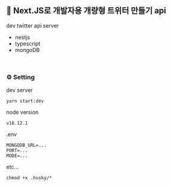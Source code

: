 ## 🐤 Next.JS로 개발자용 개량형 트위터 만들기 api

dev twitter api server

- nestjs
- typescript
- mongoDB

<br />

### ⚙ Setting

dev server

```shell
yarn start:dev
```

node version

```shell
v18.12.1
```

.env

```shell
MONGODB_URL=...
PORT=...
MODE=...
```

etc...

```shell
chmod +x .husky/*
```
